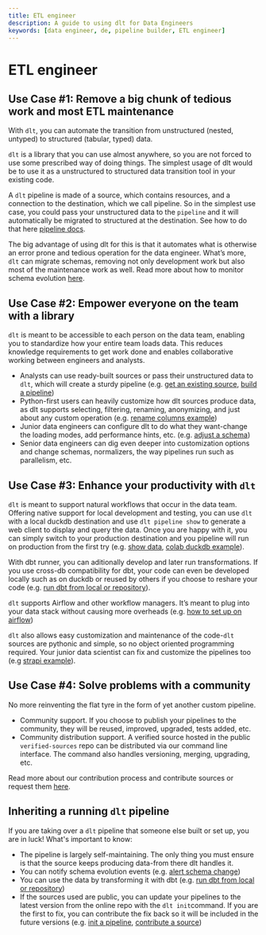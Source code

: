 ```yaml
---
title: ETL engineer
description: A guide to using dlt for Data Engineers
keywords: [data engineer, de, pipeline builder, ETL engineer]
---
```


# ETL engineer

## Use Case #1: Remove a big chunk of tedious work and most ETL maintenance

With `dlt`, you can automate the transition from unstructured (nested, untyped) to structured (tabular, typed) data.

`dlt` is a library that you can use almost anywhere, so you are not forced to use some prescribed way of doing things. The simplest usage of dlt would be to use it as a unstructured to structured data transition tool in your existing code.

A `dlt` pipeline is made of a source, which contains resources, and a connection to the destination, which we call pipeline. So in the simplest use case, you could pass your unstructured data to the `pipeline` and it will automatically be migrated to structured at the destination. See how to do that here [pipeline docs](../general-usage/pipeline).

The big advantage of using dlt for this is that it automates what is otherwise an error prone and tedious operation for the data engineer. What’s more, `dlt` can migrate schemas, removing not only development work but also most of the maintenance work as well. Read more about how to monitor schema evolution [here](../running-in-production/running#inspect-save-and-alert-on-schema-changes).

## Use Case #2: Empower everyone on the team with a library

`dlt` is meant to be accessible to each person on the data team, enabling you to standardize how your entire team loads data. This reduces knowledge requirements to get work done and enables collaborative working between engineers and analysts.


- Analysts can use ready-built sources or pass their unstructured data to `dlt`, which will create a sturdy pipeline (e.g. [get an existing source](./walkthroughs/add-a-verified-source), [build a pipeline](./walkthroughs/create-a-pipeline))
- Python-first users can heavily customize how dlt sources produce data, as dlt supports selecting, filtering, renaming, anonymizing, and just about any custom operation (e.g. [rename columns example](../getting-started/build-a-data-pipeline/renaming_columns))
- Junior data engineers can configure dlt to do what they want-change the loading modes, add performance hints, etc. (e.g. [adjust a schema](./walkthroughs/adjust-a-schema))
- Senior data engineers can dig even deeper into customization options and change schemas, normalizers, the way pipelines run such as parallelism, etc.

## Use Case #3: Enhance your productivity with `dlt`

`dlt` is meant to support natural workflows that occur in the data team. Offering native support for local development and testing, you can use `dlt` with a local duckdb destination and use `dlt pipeline show` to generate a web client to display and query the data. Once you are happy with it, you can simply switch to your production destination and you pipeline will run on production from the first try (e.g. [show data](../dlt-ecosystem/visualizations/exploring-the-data.md), [colab duckdb example](https://colab.research.google.com/drive/1NfSB1DpwbbHX9_t5vlalBTf13utwpMGx?usp=sharing)).

With dbt runner, you can aditionally develop and later run transformations. If you use cross-db compatibility for dbt, your code can even be developed locally such as on duckdb or reused by others if you choose to reshare your code (e.g. [run dbt from local or repository](../dlt-ecosystem/transformations/transforming-the-data)).

`dlt` supports Airflow and other workflow managers. It’s meant to plug into your data stack without causing more overheads (e.g. [how to set up on airflow](../running-in-production/orchestrators/airflow-gcp-cloud-composer))

`dlt` also allows easy customization and maintenance of the code-`dlt` sources are pythonic and simple, so no object oriented programming required. Your junior data scientist can fix and customize the pipelines too (e.g [strapi example](https://github.com/dlt-hub/verified-pipelines/blob/master/sources/strapi/strapi.py)).

## Use Case #4: Solve problems with a community

No more reinventing the flat tyre in the form of yet another custom pipeline.

- Community support. If you choose to publish your pipelines to the community, they will be reused, improved, upgraded, tests added, etc.
- Community distribution support. A verified source hosted in the public `verified-sources` repo can be distributed via our command line interface. The command also handles versioning, merging, upgrading, etc.

Read more about our contribution process and contribute sources or request them [here](https://github.com/dlt-hub/verified-pipelines).

## Inheriting a running `dlt` pipeline

If you are taking over a `dlt` pipeline that someone else built or set up, you are in luck! What's important to know:
- The pipeline is largely self-maintaining. The only thing you must ensure is that the source keeps producing data-from there dlt handles it.
- You can notify schema evolution events (e.g. [alert schema change](./running-in-production/running#inspect-save-and-alert-on-schema-changes))
- You can use the data by transforming it with dbt (e.g. [run dbt from local or repository](../dlt-ecosystem/transformations/transforming-the-data))
- If the sources used are public, you can update your pipelines to the latest version from the online repo with the `dlt init`command. If you are the first to fix, you can contribute the fix back so it will be included in the future versions (e.g. [init a pipeline](./reference/command-line-interface#dlt-init), [contribute a source](https://github.com/dlt-hub/verified-source))

